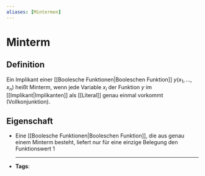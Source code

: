 ```yaml
---
aliases: [Mintermen]
---
```


# Minterm

## Definition

Ein Implikant einer [[Boolesche Funktionen|Booleschen Funktion]] $y\left(x_{1}, \ldots, x_{n}\right)$ heißt Minterm, wenn jede Variable $x_{i}$ der Funktion $y$ im [[Implikant|Implikanten]] als [[Literal]] genau einmal vorkommt (Vollkonjunktion).

## Eigenschaft

- Eine [[Boolesche Funktionen|Booleschen Funktion]], die aus genau einem Minterm besteht, liefert nur für eine einzige Belegung den Funktionswert $1$
- ***

  **Tags**:
